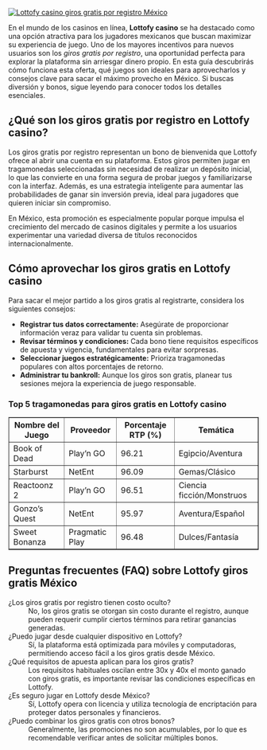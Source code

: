 [![Lottofy casino giros gratis por registro México](https://123-caf.pages.dev/gitsignup.png)](https://vrmoo.ru/Bt82HjjY)

<p>En el mundo de los casinos en línea, <strong>Lottofy casino</strong> se ha destacado como una opción atractiva para los jugadores mexicanos que buscan maximizar su experiencia de juego. Uno de los mayores incentivos para nuevos usuarios son los <em>giros gratis por registro</em>, una oportunidad perfecta para explorar la plataforma sin arriesgar dinero propio. En esta guía descubrirás cómo funciona esta oferta, qué juegos son ideales para aprovecharlos y consejos clave para sacar el máximo provecho en México. Si buscas diversión y bonos, sigue leyendo para conocer todos los detalles esenciales.</p>  <h2>¿Qué son los giros gratis por registro en Lottofy casino?</h2> <p>Los giros gratis por registro representan un bono de bienvenida que Lottofy ofrece al abrir una cuenta en su plataforma. Estos giros permiten jugar en tragamonedas seleccionadas sin necesidad de realizar un depósito inicial, lo que las convierte en una forma segura de probar juegos y familiarizarse con la interfaz. Además, es una estrategia inteligente para aumentar las probabilidades de ganar sin inversión previa, ideal para jugadores que quieren iniciar sin compromiso.</p> <p>En México, esta promoción es especialmente popular porque impulsa el crecimiento del mercado de casinos digitales y permite a los usuarios experimentar una variedad diversa de títulos reconocidos internacionalmente.</p>  <h2>Cómo aprovechar los giros gratis en Lottofy casino</h2> <p>Para sacar el mejor partido a los giros gratis al registrarte, considera los siguientes consejos:</p> <ul>   <li><strong>Registrar tus datos correctamente:</strong> Asegúrate de proporcionar información veraz para validar tu cuenta sin problemas.</li>   <li><strong>Revisar términos y condiciones:</strong> Cada bono tiene requisitos específicos de apuesta y vigencia, fundamentales para evitar sorpresas.</li>   <li><strong>Seleccionar juegos estratégicamente:</strong> Prioriza tragamonedas populares con altos porcentajes de retorno.</li>   <li><strong>Administrar tu bankroll:</strong> Aunque los giros son gratis, planear tus sesiones mejora la experiencia de juego responsable.</li> </ul>  <h3>Top 5 tragamonedas para giros gratis en Lottofy casino</h3> <table border="1" cellspacing="0" cellpadding="5">   <thead>     <tr>       <th>Nombre del Juego</th>       <th>Proveedor</th>       <th>Porcentaje RTP (%)</th>       <th>Temática</th>     </tr>   </thead>   <tbody>     <tr>       <td>Book of Dead</td>       <td>Play’n GO</td>       <td>96.21</td>       <td>Egipcio/Aventura</td>     </tr>     <tr>       <td>Starburst</td>       <td>NetEnt</td>       <td>96.09</td>       <td>Gemas/Clásico</td>     </tr>     <tr>       <td>Reactoonz 2</td>       <td>Play’n GO</td>       <td>96.51</td>       <td>Ciencia ficción/Monstruos</td>     </tr>     <tr>       <td>Gonzo’s Quest</td>       <td>NetEnt</td>       <td>95.97</td>       <td>Aventura/Español</td>     </tr>     <tr>       <td>Sweet Bonanza</td>       <td>Pragmatic Play</td>       <td>96.48</td>       <td>Dulces/Fantasía</td>     </tr>   </tbody> </table>  <h2>Preguntas frecuentes (FAQ) sobre Lottofy giros gratis México</h2> <dl>   <dt>¿Los giros gratis por registro tienen costo oculto?</dt>   <dd>No, los giros gratis se otorgan sin costo durante el registro, aunque pueden requerir cumplir ciertos términos para retirar ganancias generadas.</dd>    <dt>¿Puedo jugar desde cualquier dispositivo en Lottofy?</dt>   <dd>Sí, la plataforma está optimizada para móviles y computadoras, permitiendo acceso fácil a los giros gratis desde México.</dd>    <dt>¿Qué requisitos de apuesta aplican para los giros gratis?</dt>   <dd>Los requisitos habituales oscilan entre 30x y 40x el monto ganado con giros gratis, es importante revisar las condiciones específicas en Lottofy.</dd>    <dt>¿Es seguro jugar en Lottofy desde México?</dt>   <dd>Sí, Lottofy opera con licencia y utiliza tecnología de encriptación para proteger datos personales y financieros.</dd>    <dt>¿Puedo combinar los giros gratis con otros bonos?</dt>   <dd>Generalmente, las promociones no son acumulables, por lo que es recomendable verificar antes de solicitar múltiples bonos.</dd> </dl>